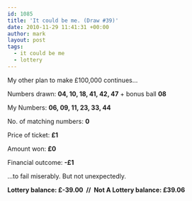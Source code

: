 ```yaml
---
id: 1085
title: 'It could be me. (Draw #39)'
date: 2010-11-29 11:41:31 +00:00
author: mark
layout: post
tags:
  - it could be me
  - lottery
---
```

My other plan to make £100,000 continues&#8230;

Numbers drawn: **04, 10, 18, 41, 42, 47** + bonus ball **08**

My Numbers: **06, 09, 11, 23, 33, 44**

No. of matching numbers: **0**

Price of ticket: **£1**

Amount won: **£0**

Financial outcome: **-£1**

&#8230;to fail miserably. But not unexpectedly.

**Lottery balance: £-39.00  //  Not A Lottery balance: £39.06**

